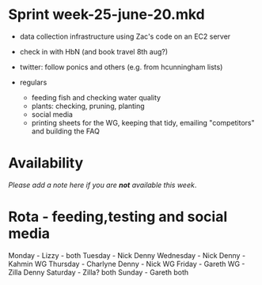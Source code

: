 Sprint week-25-june-20.mkd
===

- data collection infrastructure using Zac's code on an EC2 server
- check in with HbN (and book travel 8th aug?)
- twitter: follow ponics and others (e.g. from hcunningham lists)

- regulars
  - feeding fish and checking water quality
  - plants: checking, pruning, planting
  - social media
  - printing sheets for the WG, keeping that tidy, emailing "competitors" and
    building the FAQ


# Availability

*Please add a note here if you are __not__ available this week*.

# Rota - feeding,testing and social media
Monday - Lizzy - both
Tuesday - Nick Denny
Wednesday - Nick Denny - Kahmin WG
Thursday - Charlyne Denny - Nick WG
Friday - Gareth WG - Zilla Denny
Saturday - Zilla? both
Sunday - Gareth both
